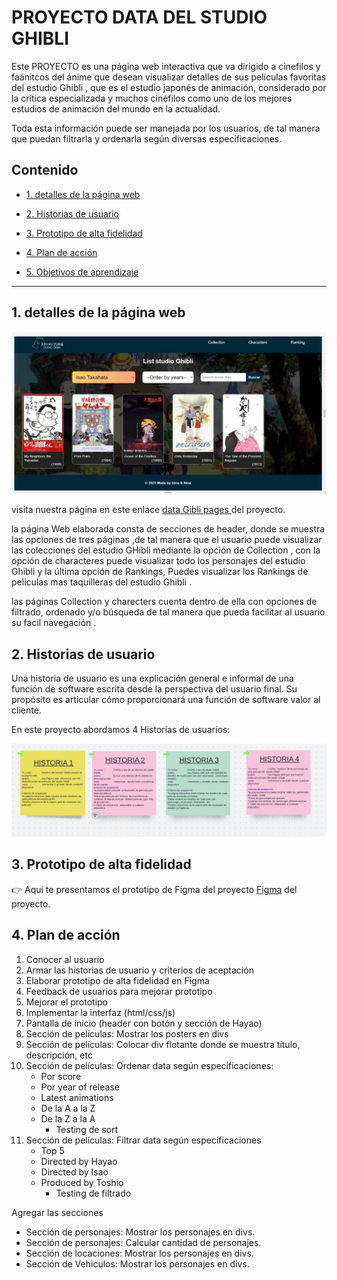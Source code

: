 
# PROYECTO DATA DEL STUDIO GHIBLI 

Este PROYECTO es una página web  interactiva que va dirigido a cinefilos y faánitcos del ánime que desean visualizar detalles  de sus peliculas favoritas del estudio Ghibli , que es el estudio japonés de animación, considerado por la crítica especializada y muchos cinéfilos como uno de los mejores estudios de animación del mundo en la actualidad.

Toda esta información puede ser manejada por los usuarios, de tal manera que puedan filtrarla y ordenarla según diversas especificaciones.


## Contenido

* [1. detalles  de la página web](#1-detalles-de-la-página-web)

* [2. Historias de usuario](#2-historias-de-usuario)

* [3. Prototipo de alta fidelidad](#3-prototipo-de-alta-fidelidad)

* [4. Plan de acción](#4-plan-de-acción)

* [5. Objetivos de aprendizaje](#5-objetivos-de-aprendizaje)

***

## 1. detalles  de la página web

![paginaWeb1.JPG](./src/img/paginaWeb1.JPG)

visita nuestra página en este enlace  [data Gibli pages ](https://ninoska2000.github.io/LIM015-data-lovers-nat/src/) del proyecto.


la página Web elaborada consta de secciones de header, donde se muestra las opciones de tres páginas ,de tal manera que el usuario puede visualizar las colecciones del estudio GHibli mediante la opción de Collection , con la opción de characteres puede visualizar todo los personajes del estudio Ghibli y la última opción de Rankings, Puedes visualizar los Rankings de peliculas mas taquilleras del estudio Ghibli .

las páginas Collection y charecters cuenta dentro de ella con opciones de filtrado, ordenado y/o búsqueda de tal manera que pueda facilitar al usuario su facil navegación .



## 2. Historias de usuario

Una historia de usuario es una explicación general e informal de una función de software escrita desde la perspectiva del usuario final. Su propósito es articular cómo proporcionará una función de software valor al cliente.

En este proyecto abordamos 4 Historias de usuarios:

[![historiaS.JPG](./src/img/historiaS.JPG) ](https://lucid.app/lucidspark/52e68895-0b35-4aff-8231-835cb66cf848/edit?referringApp=slack&shared=true#)


## 3. Prototipo de alta fidelidad



👉 Aqui te presentamos el prototipo de Figma del proyecto  [Figma](https://www.figma.com/file/PN8jlkOYqR1WgQxhK68JBv/EstudioGibli) del proyecto.

## 4. Plan de acción
1. Conocer al usuario
2. Armar las historias de usuario y criterios de aceptación 
3. Elaborar prototipo de alta fidelidad en Figma 
4. Feedback de usuarios para mejorar prototipo
5. Mejorar el prototipo
6. Implementar la interfaz (html/css/js)
7. Pantalla de inicio (header con botón y sección de Hayao)
8. Sección de películas: Mostrar los posters en divs
9. Sección de películas: Colocar div flotante donde se muestra título, descripción, etc
10. Sección de películas: Ordenar data según especificaciones:
    - Por score 
    - Por year of release
    - Latest animations
    - De la A a la Z
    - De la Z a la A
      - Testing de sort 
11. Sección de películas: Filtrar data según especificaciones
    - Top 5
    - Directed by Hayao
    - Directed by Isao
    - Produced by Toshio
      - Testing de filtrado

Agregar las secciones 
* Sección de personajes: Mostrar los personajes en divs.
* Sección de personajes: Calcular cantidad de personajes.
* Sección de locaciones: Mostrar los personajes en divs.
* Sección de Vehiculos: Mostrar los personajes en divs.


 




